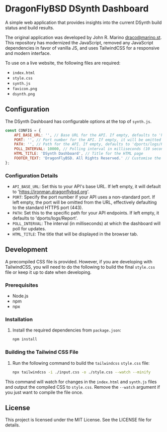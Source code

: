 # DragonFlyBSD DSynth Dashboard

A simple web application that provides insights into the current DSynth build status and build results.

The original application was developed by John R. Marino <draco@marino.st>. This repository has modernized the JavaScript, removed any JavaScript dependencies in favor of vanilla JS, and uses TailwindCSS for a responsive and modern interface.

To use on a live website, the following files are required:
- `index.html`
- `style.css`
- `synth.js`
- `favicon.png`
- `dsynth.png`

## Configuration

The DSynth Dashboard has configurable options at the top of `synth.js`.

```javascript
const CONFIG = {
    API_BASE_URL: '', // Base URL for the API. If empty, defaults to 'https://ironman.dragonflybsd.org'
    PORT: '', // Port number for the API. If empty, it will be omitted from the URL, defaulting to HTTPS
    PATH: '', // Path for the API. If empty, defaults to 'dports/logs/Report'
    POLL_INTERVAL: 10000, // Polling interval in milliseconds (10 seconds)
    HTML_TITLE: 'DSynth Dashboard', // Title for the HTML page
    FOOTER_TEXT: 'DragonFlyBSD. All Rights Reserved.' // Customise the footer text
};
```

### Configuration Details

- `API_BASE_URL`: Set this to your API's base URL. If left empty, it will default to 'https://ironman.dragonflybsd.org'.
- `PORT`: Specify the port number if your API uses a non-standard port. If left empty, the port will be omitted from the URL, effectively defaulting to the standard HTTPS port (443).
- `PATH`: Set this to the specific path for your API endpoints. If left empty, it defaults to 'dports/logs/Report'.
- `POLL_INTERVAL`: The interval (in milliseconds) at which the dashboard will poll for updates.
- `HTML_TITLE`: The title that will be displayed in the browser tab.

## Development

A precompiled CSS file is provided. However, if you are developing with TailwindCSS, you will need to do the following to build the final `style.css` file or keep it up to date when developing.

### Prerequisites
- Node.js
- npm
- npx

### Installation
1. Install the required dependencies from `package.json`:
    ```sh
    npm install
    ```

### Building the Tailwind CSS File
1. Run the following command to build the `tailwindcss` `style.css` file:
    ```sh
    npx tailwindcss -i ./input.css -o ./style.css --watch --minify
    ```

This command will watch for changes in the `index.html` and `synth.js` files and output the compiled CSS to `style.css`. Remove the `--watch` argument if you just want to compile the file once.

## License

This project is licensed under the MIT License. See the LICENSE file for details.
